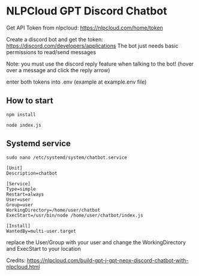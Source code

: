 # NLPCloud GPT Discord Chatbot

Get API Token from nlpcloud: https://nlpcloud.com/home/token

Create a discord bot and get the token: https://discord.com/developers/applications
The bot just needs basic permissions to read/send messages

Note: you must use the discord reply feature when talking to the bot! (hover over a message and click the reply arrow)

enter both tokens into .env (example at example.env file)

## How to start
```
npm install

node index.js
```

## Systemd service

```
sudo nano /etc/systemd/system/chatbot.service
```
```
[Unit]
Description=chatbot

[Service]
Type=simple
Restart=always
User=user
Group=user
WorkingDirectory=/home/user/chatbot
ExecStart=/usr/bin/node /home/user/chatbot/index.js

[Install]
WantedBy=multi-user.target
```
replace the User/Group with your user and change the WorkingDirectory and ExecStart to your location

Credits: https://nlpcloud.com/build-gpt-j-gpt-neox-discord-chatbot-with-nlpcloud.html
